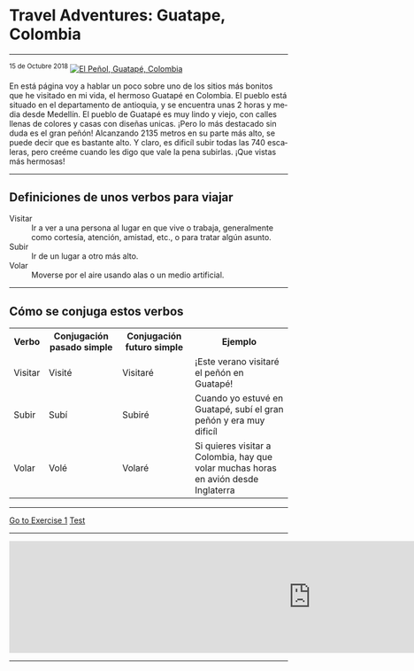 <h1>Travel Adventures: Guatape, Colombia</h1>
<hr>
<sup>15 de Octubre 2018</sup>

<a href="https://www.travellifex.com/top-things-to-do-in-guatape-colombia/" title="View Image Soure">
<img src="https://www.travellifex.com/wp-content/uploads/2016/04/Best-Things-To-Do-In-Guatape.jpg" alt="El Peñol, Guatapé, Colombia">
</a>

<p lang="es">En está página voy a hablar un poco sobre uno de los sitios más bonitos que he visitado en mi vida, el hermoso Guatapé en Colombia. El pueblo está situado en el departamento de antioquia, y se encuentra unas 2 horas y media desde Medellín. El pueblo de Guatapé es muy lindo y viejo, con calles llenas de colores y casas con diseñas unicas. ¡Pero lo más destacado sin duda es el gran peñón! Alcanzando 2135 metros en su parte más alto, se puede decir que es bastante alto. Y claro, es dificíl subir todas las 740 escaleras, pero creéme cuando les digo que vale la pena subirlas.
¡Que vistas más hermosas!</p>
<hr>
<h2>Definiciones de unos verbos para viajar</h2>
<dl>
<dt>Visitar</dt>
<dd>Ir a ver a una persona al lugar en que vive o trabaja, generalmente como cortesía, atención, amistad, etc., o para tratar algún asunto.</dd>
<dt>Subir</dt>
<dd>Ir de un lugar a otro más alto.</dd>
<dt>Volar</dt>
<dd>Moverse por el aire usando alas o un medio artificial.</dd>
</dl>
<hr>
<h2>Cómo se conjuga estos verbos</h2>
<table>
<tr>
<th>Verbo</th>
<th>Conjugación pasado simple</th>
<th>Conjugación futuro simple</th>
<th>Ejemplo</th>
</tr>
<tr>
<td>Visitar</td>
<td>Visité</td>
<td>Visitaré</td>
<td>¡Este verano visitaré el peñón en Guatapé!</td>
</tr>
<tr>
<td>Subir</td>
<td>Subí</td>
<td>Subiré</td>
<td>Cuando yo estuvé en Guatapé, subí el gran peñón y era muy dificíl</td>
</tr>
<tr>
<td>Volar</td>
<td>Volé</td>
<td>Volaré</td>
<td>Si quieres visitar a Colombia, hay que volar muchas horas en avión desde Inglaterra</td>
</tr>
</table>
<hr>
<p>
  <a href="practice.html" class="btnflt-l">Go to Exercise 1</a>
  <a href="practice.html" class="btnflt-r">Test</a>
  </p>
  <div style="clear:both;"> </div>
  
<hr>
<iframe src="https://h5p.org/h5p/embed/356451" width="1090" height="202" frameborder="0" allowfullscreen="allowfullscreen"></iframe><script src="https://h5p.org/sites/all/modules/h5p/library/js/h5p-resizer.js" charset="UTF-8"></script>
<hr>


